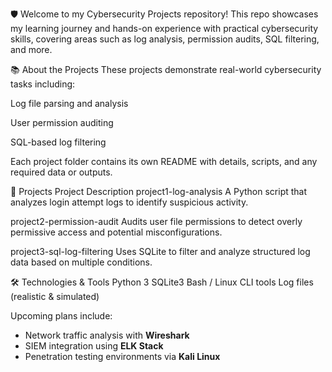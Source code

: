 🛡️
Welcome to my Cybersecurity Projects repository! This repo showcases my learning journey and hands-on experience with practical cybersecurity skills,
covering areas such as log analysis, permission audits, SQL filtering, and more.

📚 About the Projects
These projects demonstrate real-world cybersecurity tasks including:

Log file parsing and analysis

User permission auditing

SQL-based log filtering

Each project folder contains its own README with details, scripts, and any required data or outputs.

🚧 Projects
Project	Description
project1-log-analysis	A Python script that analyzes login attempt logs to identify suspicious activity.

project2-permission-audit	Audits user file permissions to detect overly permissive access and potential misconfigurations.

project3-sql-log-filtering	Uses SQLite to filter and analyze structured log data based on multiple conditions.

🛠️ Technologies & Tools
Python 3
SQLite3
Bash / Linux CLI tools
Log files (realistic & simulated)

Upcoming plans include:

- Network traffic analysis with **Wireshark**
- SIEM integration using **ELK Stack**
- Penetration testing environments via **Kali Linux**
